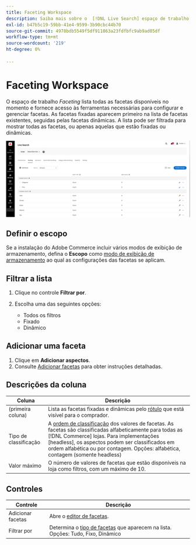 ```yaml
---
title: Faceting Workspace
description: Saiba mais sobre o  [!DNL Live Search] espaço de trabalho facetado.
exl-id: b47b5c19-59bb-41e4-9599-3b90cbc44b70
source-git-commit: 4978bdb5549f5df911863a23fdfbfc9ab9ad05df
workflow-type: tm+mt
source-wordcount: '219'
ht-degree: 0%

---
```


# Faceting Workspace

O espaço de trabalho *Faceting* lista todas as facetas disponíveis no momento e fornece acesso às ferramentas necessárias para configurar e gerenciar facetas. As facetas fixadas aparecem primeiro na lista de facetas existentes, seguidas pelas facetas dinâmicas. A lista pode ser filtrada para mostrar todas as facetas, ou apenas aquelas que estão fixadas ou dinâmicas.

![Espaço de trabalho facetado](assets/faceting-workspace.png)

## Definir o escopo

Se a instalação do Adobe Commerce incluir vários modos de exibição de armazenamento, defina o **Escopo** como [modo de exibição de armazenamento](https://experienceleague.adobe.com/docs/commerce-admin/start/setup/websites-stores-views.html#scope-settings) ao qual as configurações das facetas se aplicam.

## Filtrar a lista

1. Clique no controle **Filtrar por**.
1. Escolha uma das seguintes opções:

   * Todos os filtros
   * Fixado
   * Dinâmico

## Adicionar uma faceta

1. Clique em **Adicionar aspectos**.
1. Consulte [Adicionar facetas](facets-add.md) para obter instruções detalhadas.

## Descrições da coluna

| Coluna | Descrição |
|--- |--- |
| (primeira coluna) | Lista as facetas fixadas e dinâmicas pelo [rótulo](facets-type.md) que está visível para o comprador. |
| Tipo de classificação | A [ordem de classificação](facets-type.md) dos valores de facetas. As facetas são classificadas alfabeticamente para todas as [!DNL Commerce] lojas. Para implementações [headless], os aspectos podem ser classificados em ordem alfabética ou por contagem. Opções: alfabética, contagem (somente headless) |
| Valor máximo | O número de valores de facetas que estão disponíveis na loja como filtros, com um máximo de 10. |

## Controles

| Controle | Descrição |
|--- |--- |
| Adicionar facetas | Abre o [editor de facetas](facets-add.md). |
| Filtrar por | Determina o [tipo de facetas](facets-type.md) que aparecem na lista. Opções: Tudo, Fixo, Dinâmico |
